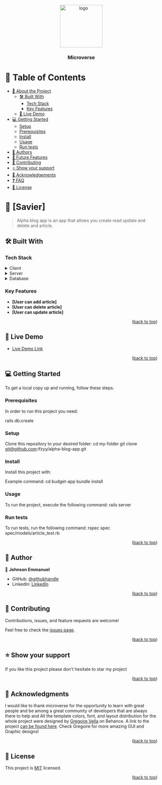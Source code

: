 <a name="readme-top"></a>

<div align="center">

  <img src="murple_logo.png" alt="logo" width="140"  height="auto" />
  <br/>

  <h3>Microverse</h3>

</div>

# 📗 Table of Contents

- [📖 About the Project](#about-project)
  - [🛠 Built With](#built-with)
    - [Tech Stack](#tech-stack)
    - [Key Features](#key-features)
  - [🚀 Live Demo](#live-demo)
- [💻 Getting Started](#getting-started)
  - [Setup](#setup)
  - [Prerequisites](#prerequisites)
  - [Install](#install)
  - [Usage](#usage)
  - [Run tests](#run-tests)
- [👥 Authors](#authors)
- [🔭 Future Features](#future-features)
- [🤝 Contributing](#contributing)
- [⭐️ Show your support](#support)
- [🙏 Acknowledgements](#acknowledgements)
- [❓ FAQ](#faq)
- [📝 License](#license)


# 📖 [Savier] <a name="about-project"></a>

> Alpha blog app is an app that allows you create read update and delete and article.


## 🛠 Built With <a name="built-with"></a>

### Tech Stack <a name="tech-stack"></a>


<details>
  <summary>Client</summary>
  <ul>
    <li><a href="https://getbootstrap.com/">Bootstrap</a></li>
       <li><a href="https://yarnpkg.com/">Yarn</a></li>
  </ul>
</details>

<details>
  <summary>Server</summary>
  <ul>
   <li><a href="https://www.ruby-lang.org/en/">Ruby</a></li>
          <li><a href="https://nodejs.org/en/">node</a></li>
  </ul>
</details>

<details>
<summary>Database</summary>
  <ul>
   <li><a href="https://www.postgresql.org/">Postgresql</a></li>
  </ul>
</details>


### Key Features <a name="key-features"></a>

- **[User can add article]**
- **[User can delete article]**
- **[User can update article]**

<p align="right">(<a href="#readme-top">back to top</a>)</p>

## 🚀 Live Demo <a name="live-demo"></a>


- [Live Demo Link](https://falling-night-2917.fly.dev/)

<p align="right">(<a href="#readme-top">back to top</a>)</p>


## 💻 Getting Started <a name="getting-started"></a>


To get a local copy up and running, follow these steps.

### Prerequisites

In order to run this project you need:

rails db:create


### Setup

Clone this repository to your desired folder:
  cd my-folder
  git clone git@github.com:ifzyy/alpha-blog-app.git

### Install

Install this project with:

Example command:
cd budget-app
  bundle install

### Usage

To run the project, execute the following command:  rails server

### Run tests

To run tests, run the following command: rspec spec spec/models/article_test.rb

<p align="right">(<a href="#readme-top">back to top</a>)</p>


## 👥 Author <a name="authors"></a>


👤 **Johnson Emmanuel**

- GitHub: [@githubhandle](https://github.com/ifzyy)
- LinkedIn: [LinkedIn](https://www.linkedin.com/in/johnson-emmanuel)


<p align="right">(<a href="#readme-top">back to top</a>)</p>

## 🤝 Contributing <a name="contributing"></a>

Contributions, issues, and feature requests are welcome!

Feel free to check the [issues page](../../issues/).

<p align="right">(<a href="#readme-top">back to top</a>)</p>

## ⭐️ Show your support <a name="support"></a>

If you like this project please don't hesitate to star my project

<p align="right">(<a href="#readme-top">back to top</a>)</p>


## 🙏 Acknowledgments <a name="acknowledgements"></a>

I would like to thank microverse for the opportunity to learn with great people and be among a great community of developers that are always there to help and All the template colors, font, and layout distribution for the whole project were designed by [Gregoire Vella](https://www.behance.net/gregoirevella) on Behance. A link to the project [can be found here](https://www.behance.net/gallery/19759151/Snapscan-iOs-design-and-branding?tracking_source=). Check Gregoire for more amazing GUI and Graphic designs!

<p align="right">(<a href="#readme-top">back to top</a>)</p>


## 📝 License <a name="license"></a>

This project is [MIT](./LICENSE) licensed.


<p align="right">(<a href="#readme-top">back to top</a>)</p>
